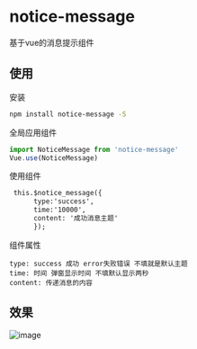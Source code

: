 # notice-message

基于vue的消息提示组件

## 使用

安装
``` bash
npm install notice-message -S
```

全局应用组件
``` javascript
import NoticeMessage from 'notice-message'
Vue.use(NoticeMessage)
```

使用组件
``` html
 this.$notice_message({
      type:'success',
      time:'10000',
      content: '成功消息主题'
      });
```

组件属性
```
type: success 成功 error失败错误 不填就是默认主题
time: 时间 弹窗显示时间 不填默认显示两秒
content: 传递消息的内容
```

## 效果
![image](https://raw.githubusercontent.com/qq1060844713/notice-message/blob/master/screen.png)

